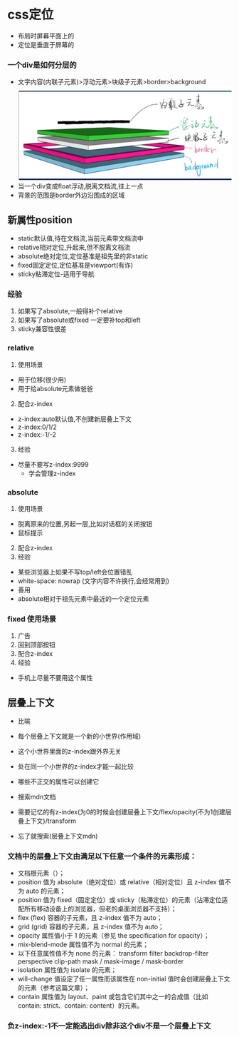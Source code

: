 # css定位
* 布局时屏幕平面上的
* 定位是垂直于屏幕的

### 一个div是如何分层的
* 文字内容(内联子元素)>浮动元素>块级子元素>border>background
![例图](images/div分层.jpg)
* 当一个div变成float浮动,脱离文档流,往上一点
* 背景的范围是border外边沿围成的区域

## 新属性position
* static默认值,待在文档流,当前元素带文档流中
* relative相对定位,升起来,但不脱离文档流 
* absolute绝对定位,定位基准是祖先里的非static
* fixed固定定位,定位基准是viewport(有诈)
* sticky粘滞定位-适用于导航
### 经验
1. 如果写了absolute,一般得补个relative
2. 如果写了absolute或fixed 一定要补top和left
3. sticky兼容性很差

### relative
1. 使用场景
* 用于位移(很少用)
*  用于给absolute元素做爸爸
2. 配合z-index
* z-index:auto默认值,不创建新层叠上下文
* z-index:0/1/2
* z-index:-1/-2

3. 经验
* 尽量不要写z-index:9999
  * 学会管理z-index

### absolute
1. 使用场景
* 脱离原来的位置,另起一层,比如对话框的关闭按钮
* 鼠标提示

2. 配合z-index
3. 经验
* 某些浏览器上如果不写top/left会位置错乱
* white-space: nowrap (文字内容不许换行,会经常用到)
* 善用
* absolute相对于祖先元素中最近的一个定位元素

### fixed 使用场景
1. 广告
2. 回到顶部按钮
3. 配合z-index
4. 经验
* 手机上尽量不要用这个属性

## 层叠上下文
* 比喻
* 每个层叠上下文就是一个新的小世界(作用域)
* 这个小世界里面的z-index跟外界无关
* 处在同一个小世界的z-index才能一起比较

* 哪些不正交的属性可以创建它
* 搜索mdn文档
* 需要记忆的有z-index(为0的时候会创建层叠上下文/flex/opacity(不为1创建层叠上下文)/transform
* 忘了就搜索(层叠上下文mdn)

### 文档中的层叠上下文由满足以下任意一个条件的元素形成：

* 文档根元素（<html>）；
* position 值为 absolute（绝对定位）或  relative（相对定位）且 z-index 值不为 auto 的元素；
* position 值为 fixed（固定定位）或 sticky（粘滞定位）的元素（沾滞定位适配所有移动设备上的浏览器，但老的桌面浏览器不支持）；
* flex (flex) 容器的子元素，且 z-index 值不为 auto；
* grid (grid) 容器的子元素，且 z-index 值不为 auto；
* opacity 属性值小于 1 的元素（参见 the specification for opacity）；
* mix-blend-mode 属性值不为 normal 的元素；
* 以下任意属性值不为 none 的元素：
transform
filter
backdrop-filter
perspective
clip-path
mask / mask-image / mask-border
* isolation 属性值为 isolate 的元素；
* will-change 值设定了任一属性而该属性在 non-initial 值时会创建层叠上下文的元素（参考这篇文章）；
* contain 属性值为 layout、paint 或包含它们其中之一的合成值（比如 contain: strict、contain: content）的元素。

### 负z-index:-1不一定能逃出div除非这个div不是一个层叠上下文